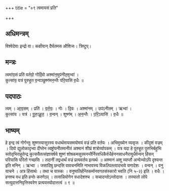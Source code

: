 +++
title = "०९ त्वमायसं प्रति"

+++
## अधिमन्त्रम्
विश्वेदेवाः इन्द्रो वा। कक्षीवान् दैर्घतमस औशिजः। त्रिष्टुप्।

## मन्त्रः
त्वमा॑य॒सं प्रति॑ वर्तयो॒ गोर्दि॒वो अश्मा॑न॒मुप॑नीत॒मृभ्वा॑ ।  
कुत्सा॑य॒ यत्र॑ पुरुहूत व॒न्वञ्छुष्ण॑मन॒न्तैः प॑रि॒यासि॑ व॒धैः ॥

## पदपाठः
त्वम् । आ॒य॒सम् । प्रति॑ । व॒र्त॒यः॒ । गोः । दि॒वः । अश्मा॑नम् । उप॑ऽनीतम् । ऋभ्वा॑ ।  
कुत्सा॑य । यत्र॑ । पु॒रु॒ऽहू॒त॒ । व॒न्वन् । शुष्ण॑म् । अ॒न॒न्तैः । प॒रि॒ऽयासि॑ । व॒धैः ॥

## भाष्यम्
हे इन्द्र त्वं गोर्गन्तुः शुष्णस्यासुरस्य वधार्थमायसमयोमयं वज्रं प्रति वर्तयः । अभिमुख्येन व्यसृजः । कीदृशं वज्रम् । दिवो द्युलोकादृभ्वा दीप्तेन त्वष्ट्रोपनीतमानीतं अश्मानं शीघ्रं शत्रोर्व्यापकम् । यत्र यदा हे पुरुहूत पुरुभिर्बहुभिः स्तोतृभिराहूतेन्द्र कुत्सयैतत्संज्ञायर्षये शुष्णं शोषकमसुरमनन्तैर्निरवधिकैर्वधैर्हननसाधनैरायुधैर्वन्वन् हिंसन् परियासि परितो गच्छसि । तदानीं तद्वधार्थं वज्रं प्रत्यवर्तय इत्यर्थः ॥ अश्मानं अशू व्याप्तौ अन्येभ्योऽपि दृश्यन्त इति मनिन् । ऋभ्वा । जसादिषु छन्दसि वावचनमिति नाभावस्य विकल्पितत्वादभावे यणादेशः । वन्वन् । वनु याचने । अत्र हिंसार्थः । तथा च यास्कः । वनुष्यतिर्हन्तिकर्मानवगतसंस्कारो भवति (नि ५-२) इति । वधैः । हनश्च वध इति हन्तेः करणेऽप् । तत्सन्नियोगेन वधादेशश्च । सचादन्तोऽन्तोदात्तः । तस्यातो लोपे सत्युदात्तनिवृत्तिस्वरेण प्रत्ययस्योदात्तत्वं ॥ ९ ॥